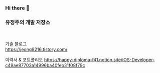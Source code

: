 ### Hi there 👋
### 유정주의 개발 저장소
</br>


기술 블로그  
https://jeong9216.tistory.com/

이력서 & 포트폴리오
https://happy-diploma-f41.notion.site/iOS-Developer-c49ae87703a14996ba40feb31f08f79c

